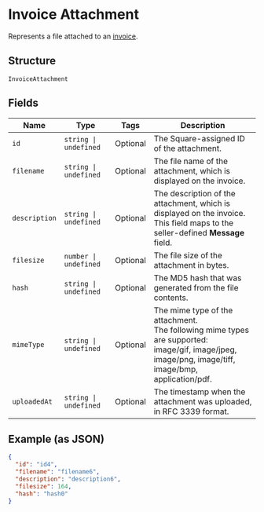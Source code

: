 
# Invoice Attachment

Represents a file attached to an [invoice](../../doc/models/invoice.md).

## Structure

`InvoiceAttachment`

## Fields

| Name | Type | Tags | Description |
|  --- | --- | --- | --- |
| `id` | `string \| undefined` | Optional | The Square-assigned ID of the attachment. |
| `filename` | `string \| undefined` | Optional | The file name of the attachment, which is displayed on the invoice. |
| `description` | `string \| undefined` | Optional | The description of the attachment, which is displayed on the invoice.<br>This field maps to the seller-defined **Message** field. |
| `filesize` | `number \| undefined` | Optional | The file size of the attachment in bytes. |
| `hash` | `string \| undefined` | Optional | The MD5 hash that was generated from the file contents. |
| `mimeType` | `string \| undefined` | Optional | The mime type of the attachment.<br>The following mime types are supported:<br>image/gif, image/jpeg, image/png, image/tiff, image/bmp, application/pdf. |
| `uploadedAt` | `string \| undefined` | Optional | The timestamp when the attachment was uploaded, in RFC 3339 format. |

## Example (as JSON)

```json
{
  "id": "id4",
  "filename": "filename6",
  "description": "description6",
  "filesize": 164,
  "hash": "hash0"
}
```

